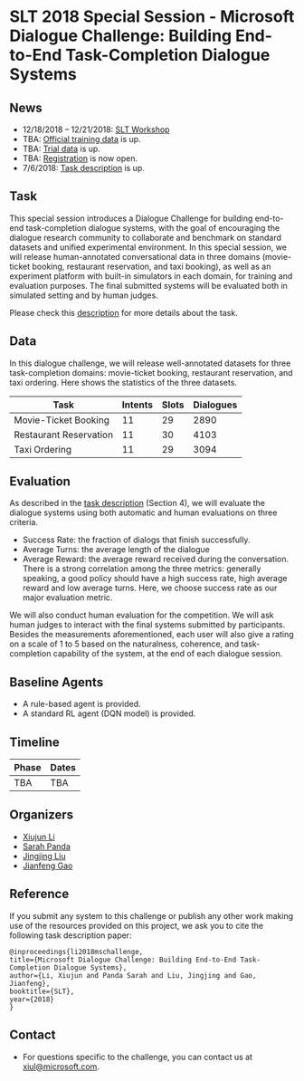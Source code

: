 # SLT 2018 Special Session - Microsoft Dialogue Challenge: Building End-to-End Task-Completion Dialogue Systems

## News
* 12/18/2018 – 12/21/2018: [SLT Workshop](http://www.slt2018.org/)
* TBA: [Official training data](https://github.com/xiul-msr/e2e_dialog_challenge) is up.
* TBA: [Trial data](https://github.com/xiul-msr/e2e_dialog_challenge) is up.
* TBA: [Registration](https://github.com/xiul-msr/e2e_dialog_challenge) is now open.
* 7/6/2018: [Task description](https://github.com/xiul-msr/e2e_dialog_challenge/blob/master/microsoft-dialogue-challenge-slt2018.pdf) is up.

## Task
This special session introduces a Dialogue Challenge for building end-to-end task-completion dialogue systems, with the goal of encouraging the dialogue research community to collaborate and benchmark on standard datasets and unified experimental environment. In this special session, we will release human-annotated conversational data in three domains (movie-ticket booking, restaurant reservation, and taxi booking), as well as an experiment platform with built-in simulators in each domain, for training and evaluation purposes. The final submitted systems will be evaluated both in simulated setting and by human judges.

Please check this [description](https://github.com/xiul-msr/e2e_dialog_challenge/blob/master/microsoft-dialogue-challenge-slt2018.pdf) for more details about the task.

## Data
In this dialogue challenge, we will release well-annotated datasets for three task-completion domains: movie-ticket booking, restaurant reservation, and taxi ordering. Here shows the statistics of the three datasets.

|Task|Intents|Slots|Dialogues|
| -----| ----- | ----- | ----- |
|Movie-Ticket Booking|11|29|2890|
|Restaurant Reservation|11|30|4103|
|Taxi Ordering|11|29|3094|

## Evaluation
As described in the [task description](https://github.com/xiul-msr/e2e_dialog_challenge/blob/master/microsoft-dialogue-challenge-slt2018.pdf) (Section 4), we will evaluate the dialogue systems using both automatic and human evaluations on three criteria.
* Success Rate: the fraction of dialogs that finish successfully.
* Average Turns: the average length of the dialogue
* Average Reward: the average reward received during the conversation.
There is a strong correlation among the three metrics: generally speaking, a good policy should have a high success rate, high average reward and low average turns. Here, we choose success rate as our major evaluation metric.

We will also conduct human evaluation for the competition. We will ask human judges to interact with the final systems submitted by participants. Besides the measurements aforementioned, each user will also give a rating on a scale of 1 to 5 based on the naturalness, coherence, and task-completion capability of the system, at the end of each dialogue session.

## Baseline Agents
* A rule-based agent is provided.
* A standard RL agent (DQN model) is provided.

## Timeline
|Phase|Dates|
| ------ | -------------- |
|TBA|TBA|
<!---
|1. Development Phase|June 1 – Sept 9|
|1.1 Code (data extraction code, seq2seq baseline)|June 1|
|1.2 "Trial" data made available|June 18|
|1.3 Official training data made available| By July 1|
|2. Evaluation Phase|Sept 10 – 24|
|2.1 Test data made available|Sept 10|
 -->

## Organizers
* [Xiujun Li](https://www.microsoft.com/en-us/research/people/mgalley/)
* [Sarah Panda](https://www.linkedin.com/in/sarah-panda-7345267b)
* [Jingjing Liu](https://www.microsoft.com/en-us/research/people/jingjl/)
* [Jianfeng Gao](https://www.microsoft.com/en-us/research/people/jfgao/)

## Reference
If you submit any system to this challenge or publish any other work making use of the resources provided on this project, we ask you to cite the following task description paper:

```
@inproceedings{li2018mschallenge,
title={Microsoft Dialogue Challenge: Building End-to-End Task-Completion Dialogue Systems},
author={Li, Xiujun and Panda Sarah and Liu, Jingjing and Gao, Jianfeng},
booktitle={SLT},
year={2018}
}
```

## Contact
* For questions specific to the challenge, you can contact us at <xiul@microsoft.com>.
